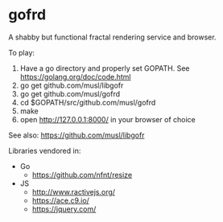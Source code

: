 # gofrd

A shabby but functional fractal rendering service and browser.

To play:

1. Have a go directory and properly set GOPATH. See https://golang.org/doc/code.html
1. go get github.com/musl/libgofr
1. go get github.com/musl/gofrd
1. cd $GOPATH/src/github.com/musl/gofrd
1. make
1. open http://127.0.0.1:8000/ in your browser of choice

See also: https://github.com/musl/libgofr

Libraries vendored in:
- Go
    - https://github.com/nfnt/resize
- JS
    - http://www.ractivejs.org/
    - https://ace.c9.io/
    - https://jquery.com/

